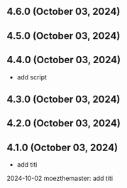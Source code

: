 ## 4.6.0 (October 03, 2024)


## 4.5.0 (October 03, 2024)


## 4.4.0 (October 03, 2024)
  - add script

## 4.3.0 (October 03, 2024)


## 4.2.0 (October 03, 2024)


## 4.1.0 (October 03, 2024)
  - add titi

2024-10-02 moezthemaster: add titi